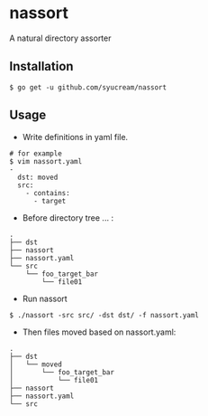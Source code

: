 # nassort

A natural directory assorter

## Installation

```
$ go get -u github.com/syucream/nassort
```

## Usage

* Write definitions in yaml file.

```
# for example
$ vim nassort.yaml
-
  dst: moved
  src:
    - contains:
      - target
```

* Before directory tree ... :

```
.
├── dst
├── nassort
├── nassort.yaml
└── src
    └── foo_target_bar
        └── file01
```

* Run nassort

```
$ ./nassort -src src/ -dst dst/ -f nassort.yaml
```

* Then files moved based on nassort.yaml:

```
.
├── dst
│   └── moved
│       └── foo_target_bar
│           └── file01
├── nassort
├── nassort.yaml
└── src
```
